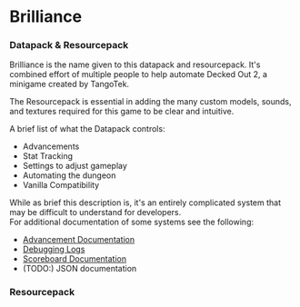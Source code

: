 # Brilliance
### Datapack & Resourcepack
Brilliance is the name given to this datapack and resourcepack. It's combined effort of multiple people to help automate Decked Out 2, a minigame created by TangoTek.

The Resourcepack is essential in adding the many custom models, sounds, and textures required for this game to be clear and intuitive.

A brief list of what the Datapack controls:
 * Advancements 
 * Stat Tracking
 * Settings to adjust gameplay
 * Automating the dungeon
 * Vanilla Compatibility

While as brief this description is, it's an entirely complicated system that may be difficult to understand for developers.<br>
For additional documentation of some systems see the following:
 * [Advancement Documentation](./docs/advancements.md)
 * [Debugging Logs](./docs/logging.md)
 * [Scoreboard Documentation](./docs/scoreboard.md)
 * (TODO:) JSON documentation

### Resourcepack
